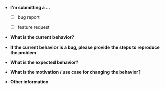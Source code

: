 <!-- Note: for support questions, add Sighmir#1621 on Discord. This repository's issues are reserved for feature requests and bug reports. -->

* **I'm submitting a ...**
  - [ ] bug report <!-- Please add [Bug] on the beggining of the title -->
  - [ ] feature request  <!-- Please add [Request] on the beggining of the title -->



* **What is the current behavior?**



* **If the current behavior is a bug, please provide the steps to reproduce the problem**



* **What is the expected behavior?**



* **What is the motivation / use case for changing the behavior?**



* **Other information** 
<!-- e.g. detailed explanation, stacktraces, screenshots, related issues, suggestions how to fix, links for us to have context, eg. stackoverflow, gitter, etc -->
